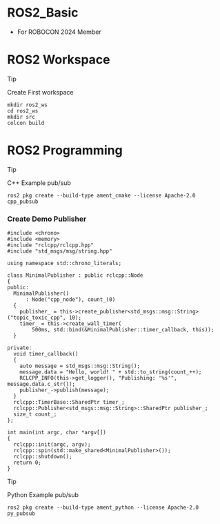 # ROS2_Basic
- For ROBOCON 2024 Member
# ROS2 Workspace
> [!TIP]
> Create First workspace
```
mkdir ros2_ws
cd ros2_ws
mkdir src
colcon build
```
# ROS2 Programming
> [!TIP]
> C++ Example pub/sub 
```
ros2 pkg create --build-type ament_cmake --license Apache-2.0 cpp_pubsub
```
### Create Demo Publisher
```
#include <chrono>
#include <memory>
#include "rclcpp/rclcpp.hpp"
#include "std_msgs/msg/string.hpp"

using namespace std::chrono_literals;

class MinimalPublisher : public rclcpp::Node
{
public:
  MinimalPublisher()
      : Node("cpp_node"), count_(0)
  {
    publisher_ = this->create_publisher<std_msgs::msg::String>("topic_toxic_cpp", 10);
    timer_ = this->create_wall_timer(
        500ms, std::bind(&MinimalPublisher::timer_callback, this));
  }

private:
  void timer_callback()
  {
    auto message = std_msgs::msg::String();
    message.data = "Hello, world! " + std::to_string(count_++);
    RCLCPP_INFO(this->get_logger(), "Publishing: '%s'", message.data.c_str());
    publisher_->publish(message);
  }
  rclcpp::TimerBase::SharedPtr timer_;
  rclcpp::Publisher<std_msgs::msg::String>::SharedPtr publisher_;
  size_t count_;
};

int main(int argc, char *argv[])
{
  rclcpp::init(argc, argv);
  rclcpp::spin(std::make_shared<MinimalPublisher>());
  rclcpp::shutdown();
  return 0;
}
```
> [!TIP]
> Python Example pub/sub 
```
ros2 pkg create --build-type ament_python --license Apache-2.0 py_pubsub
```
